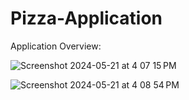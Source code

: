 # Pizza-Application

Application Overview:

![Screenshot 2024-05-21 at 4 07 15 PM](https://github.com/khushi2526/Pizza-Application/assets/113138019/f428b370-9c4c-4dd0-b18b-bfa3e90177da)

![Screenshot 2024-05-21 at 4 08 54 PM](https://github.com/khushi2526/Pizza-Application/assets/113138019/28395838-0d5d-4712-b79c-46dc6180009d)
